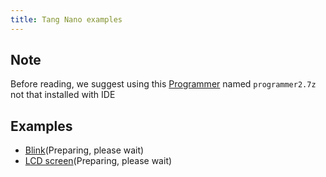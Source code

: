 ```yaml
---
title: Tang Nano examples
---
```


## Note

Before reading, we suggest using this [Programmer](https://dl.sipeed.com/shareURL/TANG/Nano/IDE) named `programmer2.7z` not that installed with IDE

## Examples
- [Blink](./../Tang-Nano-Doc/examples/1_led.md)(Preparing, please wait)
- [LCD screen](./../Tang-Nano-Doc/examples/2_lcd.md)(Preparing, please wait)
